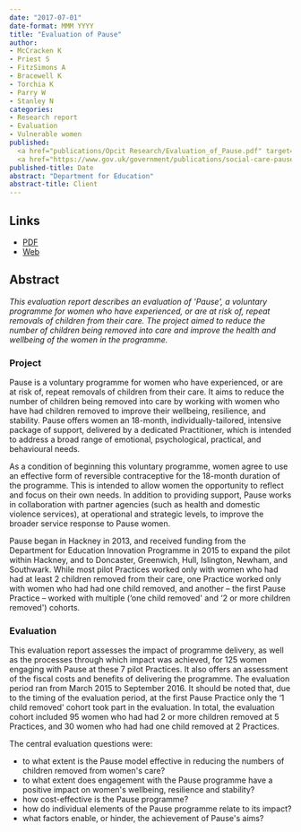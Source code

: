 ```yaml
---
date: "2017-07-01"
date-format: MMM YYYY
title: "Evaluation of Pause"
author:
- McCracken K
- Priest S
- FitzSimons A
- Bracewell K
- Torchia K
- Parry W
- Stanley N
categories:
- Research report
- Evaluation
- Vulnerable women
published:
  <a href="publications/Opcit Research/Evaluation_of_Pause.pdf" target="_blank">PDF</a></br>
  <a href="https://www.gov.uk/government/publications/social-care-pause-programme" target="_blank">Web</a>
published-title: Date
abstract: "Department for Education"
abstract-title: Client
---
```


## Links

* <a href="../publications/Opcit Research/Evaluation_of_Pause.pdf" target="_blank">PDF</a></br>
* <a href="https://www.gov.uk/government/publications/social-care-pause-programme" target="_blank">Web</a>


## Abstract

*This evaluation report describes an evaluation of 'Pause', a voluntary programme for women who have experienced, or are at risk of, repeat removals of children from their care. The project aimed to reduce the number of children being removed into care and improve the health and wellbeing of the women in the programme.*


### Project

Pause is a voluntary programme for women who have experienced, or are at risk of, repeat removals of children from their care. It aims to reduce the number of children being removed into care by working with women who have had children removed to improve their wellbeing, resilience, and stability. Pause offers women an 18-month, individually-tailored, intensive package of support, delivered by a dedicated Practitioner, which is intended to address a broad range of emotional, psychological, practical, and behavioural needs.


As a condition of beginning this voluntary programme, women agree to use an effective form of reversible contraceptive for the 18-month duration of the programme. This is intended to allow women the opportunity to reflect and focus on their own needs. In addition to providing support, Pause works in collaboration with partner agencies (such as health and domestic violence services), at operational and strategic levels, to improve the broader service response to Pause women.


Pause began in Hackney in 2013, and received funding from the Department for Education Innovation Programme in 2015 to expand the pilot within Hackney, and to Doncaster, Greenwich, Hull, Islington, Newham, and Southwark. While most pilot Practices worked only with women who had had at least 2 children removed from their care, one Practice worked only with women who had had one child removed, and another – the first Pause Practice – worked with multiple (‘one child removed' and ‘2 or more children removed') cohorts.


### Evaluation


This evaluation report assesses the impact of programme delivery, as well as the processes through which impact was achieved, for 125 women engaging with Pause at these 7 pilot Practices. It also offers an assessment of the fiscal costs and benefits of delivering the programme. The evaluation period ran from March 2015 to September 2016. It should be noted that, due to the timing of the evaluation period, at the first Pause Practice only the ‘1 child removed' cohort took part in the evaluation. In total, the evaluation cohort included 95 women who had had 2 or more children removed at 5 Practices, and 30 women who had had one child removed at 2 Practices.

The central evaluation questions were:

* to what extent is the Pause model effective in reducing the numbers of children removed from women's care?
* to what extent does engagement with the Pause programme have a positive impact on women's wellbeing, resilience and stability?
* how cost-effective is the Pause programme?
* how do individual elements of the Pause programme relate to its impact?
* what factors enable, or hinder, the achievement of Pause's aims?

